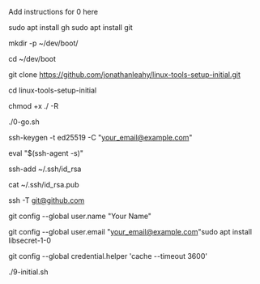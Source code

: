 Add instructions for 0 here

sudo apt install gh
sudo apt install git

mkdir -p ~/dev/boot/

cd ~/dev/boot

git clone https://github.com/jonathanleahy/linux-tools-setup-initial.git

cd linux-tools-setup-initial

chmod +x ./ -R

./0-go.sh

ssh-keygen -t ed25519 -C "your_email@example.com"

eval "$(ssh-agent -s)"

ssh-add ~/.ssh/id_rsa

cat ~/.ssh/id_rsa.pub

ssh -T git@github.com

git config --global user.name "Your Name"

git config --global user.email "your_email@example.com"sudo apt install libsecret-1-0

git config --global credential.helper 'cache --timeout 3600'

./9-initial.sh

